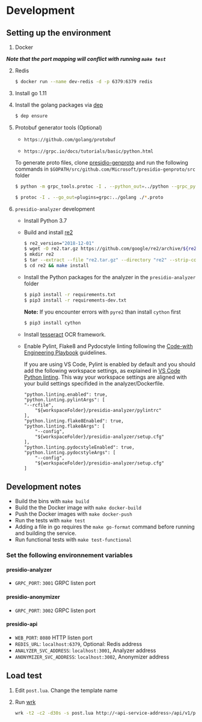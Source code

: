 
# Development

## Setting up the environment

1. Docker

***Note that the port mapping will conflict with running `make test`***

2. Redis

    ```sh
    $ docker run --name dev-redis -d -p 6379:6379 redis
    ```

3. Install go 1.11 

4. Install the golang packages via [dep](https://github.com/golang/dep/releases)

    ```sh
    $ dep ensure
    ```

5.  Protobuf generator tools (Optional)

    - `https://github.com/golang/protobuf`

    - `https://grpc.io/docs/tutorials/basic/python.html`

    To generate proto files, clone [presidio-genproto](https://github.com/Microsoft/presidio-genproto) and run the following commands in `$GOPATH/src/github.com/Microsoft/presidio-genproto/src` folder

    ```sh
    $ python -m grpc_tools.protoc -I . --python_out=../python --grpc_python_out=../python ./*.proto
    ```

    ```sh
    $ protoc -I . --go_out=plugins=grpc:../golang ./*.proto
    ```

6. `presidio-analyzer` development
    *   Install Python 3.7 
    *   Build and install [re2](https://github.com/google/re2)

        ```sh
        $ re2_version="2018-12-01"
        $ wget -O re2.tar.gz https://github.com/google/re2/archive/${re2_version}.tar.gz
        $ mkdir re2 
        $ tar --extract --file "re2.tar.gz" --directory "re2" --strip-components 1
        $ cd re2 && make install
        ```
    *   Install the Python packages for the analyzer in the `presidio-analyzer` folder

        ```sh
        $ pip3 install -r requirements.txt
        $ pip3 install -r requirements-dev.txt
        ```

        **Note:** If you encounter errors with `pyre2` than install `cython` first

        ```sh
        $ pip3 install cython
        ```

    *   Install [tesseract](https://github.com/tesseract-ocr/tesseract/wiki) OCR framework.
    *   Enable Pylint, Flake8 and Pydocstyle linting following the [Code-with Engineering Playbook](https://github.com/Microsoft/code-with-engineering-playbook/blob/master/Engineering/CodeReviews/Python.md) guidelines.

        If you are using VS Code, Pylint is enabled by default and you should add the following workspace settings, as explained in [VS Code Python linting](https://code.visualstudio.com/docs/python/linting).
        This way your workspace settings are aligned with your build settings specifided in the analyzer/Dockerfile.
        ```
        "python.linting.enabled": true,
        "python.linting.pylintArgs": [
        "--rcfile",
            "${workspaceFolder}/presidio-analyzer/pylintrc"
        ],
        "python.linting.flake8Enabled": true,
        "python.linting.flake8Args": [
            "--config",
            "${workspaceFolder}/presidio-analyzer/setup.cfg"
        ],
        "python.linting.pydocstyleEnabled": true,
        "python.linting.pydocstyleArgs": [
            "--config",
            "${workspaceFolder}/presidio-analyzer/setup.cfg"
        ]
        ```

## Development notes

- Build the bins with `make build`
- Build the the Docker image with `make docker-build`
- Push the Docker images with `make docker-push`
- Run the tests with `make test`
- Adding a file in go requires the `make go-format` command before running and building the service.
- Run functional tests with `make test-functional`

### Set the following environnement variables

#### presidio-analyzer

- `GRPC_PORT`: `3001` GRPC listen port

#### presidio-anonymizer

- `GRPC_PORT`: `3002` GRPC listen port

#### presidio-api

- `WEB_PORT`: `8080` HTTP listen port
- `REDIS_URL`: `localhost:6379`, Optional: Redis address
- `ANALYZER_SVC_ADDRESS`: `localhost:3001`, Analyzer address
- `ANONYMIZER_SVC_ADDRESS`: `localhost:3002`, Anonymizer address

## Load test

1. Edit  `post.lua`. Change the template name
2. Run [wrk](https://github.com/wg/wrk)

    ```sh
    wrk -t2 -c2 -d30s -s post.lua http://<api-service-address>/api/v1/projects/<my-project>/analyze
    ```
